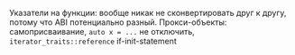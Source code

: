 Указатели на функции: вообще никак не сконвертировать друг к другу, потому что ABI потенциально разный.
Прокси-объекты: самоприсваивание, `auto x = ...` не отключить, `iterator_traits::reference`
if-init-statement
